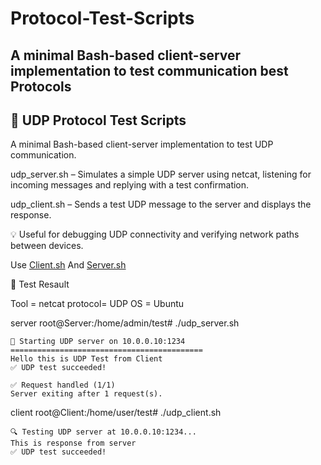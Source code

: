 # Protocol-Test-Scripts
## A minimal Bash-based client-server implementation to test communication best Protocols


## 📡 UDP Protocol Test Scripts
A minimal Bash-based client-server implementation to test UDP communication.

udp_server.sh – Simulates a simple UDP server using netcat, listening for incoming messages and replying with a test confirmation.

udp_client.sh – Sends a test UDP message to the server and displays the response.

💡 Useful for debugging UDP connectivity and verifying network paths between devices.

Use [Client.sh](https://github.com/M0G3H/Protocol-Test-Scripts/blob/main/udp_client.sh) And [Server.sh](https://github.com/M0G3H/Protocol-Test-Scripts/blob/main/udp_server.sh)

🚀 Test Resault

Tool    = netcat
protocol= UDP
OS      = Ubuntu

server
	root@Server:/home/admin/test# ./udp_server.sh
 
	🚀 Starting UDP server on 10.0.0.10:1234
	===========================================
	Hello this is UDP Test from Client
	✅ UDP test succeeded!
	
	✅ Request handled (1/1)
	Server exiting after 1 request(s).


client
	root@Client:/home/user/test# ./udp_client.sh
 
	🔍 Testing UDP server at 10.0.0.10:1234...
	This is response from server
	✅ UDP test succeeded!
